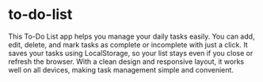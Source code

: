 # to-do-list 
This To-Do List app helps you manage your daily tasks easily. You can add, edit, delete, and mark tasks as complete or incomplete with just a click. It saves your tasks using LocalStorage, so your list stays even if you close or refresh the browser. With a clean design and responsive layout, it works well on all devices, making task management simple and convenient.
